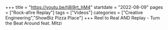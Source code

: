 +++
title = "https://youtu.be/tj8i9rt_hM4"
startdate = "2022-08-09"
pages = ["Rock-afire Replay"]
tags = ["Videos"]
categories = ["Creative Engineering","ShowBiz Pizza Place"]
+++
Reel to Real AND Replay - Turn the Beat Around feat. Mitzi
